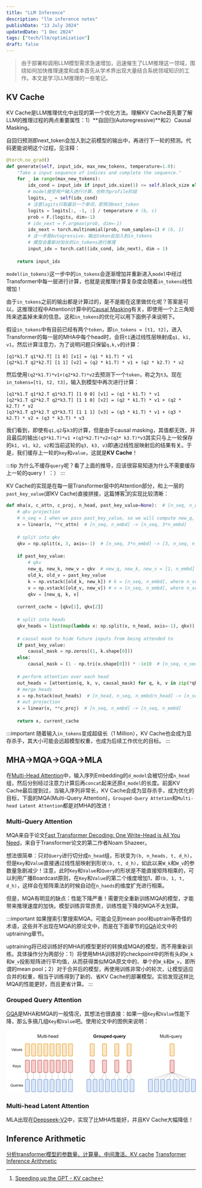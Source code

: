 ```yaml
---
title: "LLM Inference"
description: "llm inference notes"
publishDate: "13 July 2024"
updatedDate: "1 Dec 2024"
tags: ["tech/llm/optimization"]
draft: false
---
```


> 由于部署和调用LLM模型需求急速增加，迅速催生了LLM推理这一领域，围绕如何加快推理速度和成本首先从学术界出现大量结合系统领域知识的工作。本文是学习LLM推理的一些笔记。

## KV Cache
KV Cache是LLM推理优化中出现的第一个优化方法。理解KV Cache首先要了解LLM的推理过程的两点重要属性：1）**自回归(Autoregressive)**和2）Causal Masking。

自回归预测即next_token会加入到之前模型的输出中，再进行下一轮的预测。代码更能说明这个过程，见注释：
```python
@torch.no_grad()
def generate(self, input_idx, max_new_tokens, temperature=1.0):
    "Take a input sequence of indices and complete the sequence."
    for _ in range(max_new_tokens):
        idx_cond = input_idx if input_idx.size(1) <= self.block_size else input_idx[:, :self.block_size]
        # model接受用户输入进行计算，也称为profile阶段
        logits, _ = self(idx_cond) 
        # 注意logits只取最后一个单词，即预测next_token
        logits = logits[:, -1, :] / temperature # (b, c)
        prob = F.(logits, dim=-1)
        # idx_next = F.argmax(prob, dim=-1)
        idx_next = torch.multinomial(prob, num_samples=1) # (b, 1)
        # 这一步是Autogressive，输出token会加入到in_tokens
        # 模型会重新对加长的in_tokens进行推理
        input_idx = torch.cat((idx_cond, idx_next), dim = 1)

    return input_idx
```

`model(in_tokens)`这一步中的`in_tokens`会逐渐增加并重新进入`model`中经过Transformer中每一层进行计算，也就是说推理计算复杂度会随着`in_tokens`线性增加！

由于`in_tokens`之前的输出都是计算过的，是不是能在这里做优化呢？答案是可以，这推理过程中Attention计算中的[Causal Masking](https://www.s7ev3n.space/posts/transformer/#decoder)有关，即使用一个上三角矩阵来遮盖掉未来的信息。这和`in_tokens`的优化可以用下面例子来说明下。

假设`in_tokens`中有目前已经有两个`token`，即`in_tokens = [t1, t2]`，进入Transformer的每一层的MHA中每个head时，会将`t1`通过线性层映射成`q1, k1, v1`，然后计算注意力，为了说明问题只保留`q,k,v`的计算：
```
[q1*k1.T q1*k2.T] [1 0] [v1] = (q1 * k1.T) * v1
[q2*k1.T q2*k2.T] [1 1] [v2] = (q2 * k1.T) * v1 + (q2 * k2.T) * v2
```
然后使用`(q2*k1.T)*v1+(q2*k2.T)*v2`去预测下一个`token`，称之为`t3`。现在`in_tokens=[t1, t2, t3]`，输入到模型中再次进行计算：
```
[q1*k1.T q1*k2.T q1*k3.T] [1 0 0] [v1] = (q1 * k1.T) * v1
[q2*k1.T q2*k2.T q2*k3.T] [1 1 0] [v2] = (q2 * k1.T) * v1 + (q2 * k2.T) * v2
[q3*k1.T q3*k2.T q3*k3.T] [1 1 1] [v3] = (q3 * k1.T) * v1 + (q3 * k2.T) * v2 + (q3 * k3.T) * v3
```
我们看到，即使有`q1,q2`与`k3`的计算，但是由于causal masking，其值都无效，并且最后的输出`(q3*k1.T)*v1 +(q3*k2.T)*v2+(q3* k3.T)*v3`其实只与上一轮保存的`k1, v1, k2, v2`和当前这轮的`q3, k3, v3`即通过线性层映射后的结果有关。于是，我们缓存上一轮的`key`和`value`，这就是**KV Cache**！

:::tip
为什么不缓存`query`呢？看了上面的推导，应该很容易知道为什么不需要缓存上一轮的query！ ：）
:::

KV Cache的实现是在每一层Transformer层中的Attention部分，和上一层的`past_key_value`(即KV Cache)直接拼接，这篇博客[^1]的实现比较清晰：
```python
def mha(x, c_attn, c_proj, n_head, past_key_value=None):  # [n_seq, n_embd] -> [n_seq, n_embd]
    # qkv projection
    # n_seq = 1 when we pass past_key_value, so we will compute new_q, new_k and new_v
    x = linear(x, **c_attn)  # [n_seq, n_embd] -> [n_seq, 3*n_embd]

    # split into qkv
    qkv = np.split(x, 3, axis=-1)  # [n_seq, 3*n_embd] -> [3, n_seq, n_embd]

    if past_key_value:
        # qkv
        new_q, new_k, new_v = qkv  # new_q, new_k, new_v = [1, n_embd]
        old_k, old_v = past_key_value
        k = np.vstack([old_k, new_k]) # k = [n_seq, n_embd], where n_seq = prev_n_seq + 1
        v = np.vstack([old_v, new_v]) # v = [n_seq, n_embd], where n_seq = prev_n_seq + 1
        qkv = [new_q, k, v]

    current_cache = [qkv[1], qkv[2]]

    # split into heads
    qkv_heads = list(map(lambda x: np.split(x, n_head, axis=-1), qkv))  # [3, n_seq, n_embd] -> [n_head, 3, n_seq, n_embd/n_head]

    # causal mask to hide future inputs from being attended to
    if past_key_value:
        causal_mask = np.zeros((1, k.shape[0]))
    else:
        causal_mask = (1 - np.tri(x.shape[0])) * -1e10  # [n_seq, n_seq]

    # perform attention over each head
    out_heads = [attention(q, k, v, causal_mask) for q, k, v in zip(*qkv_heads)]  # [n_head, 3, n_seq, n_embd/n_head] -> [n_head, n_seq, n_embd/n_head]
    # merge heads
    x = np.hstack(out_heads)  # [n_head, n_seq, n_embd/n_head] -> [n_seq, n_embd]
    # out projection
    x = linear(x, **c_proj)  # [n_seq, n_embd] -> [n_seq, n_embd]

    return x, current_cache

```
[^1]: [Speeding up the GPT - KV cache](https://dipkumar.dev/becoming-the-unbeatable/posts/gpt-past_key_value/)

:::important
随着输入`in_tokens`变成超级长（1 Million），KV Cache也会成为显存杀手，其大小可能会远超模型权重，也成为后续工作优化的目标。
:::

## MHA->MQA->GQA->MLA 
在[Multi-Head Attention](https://www.s7ev3n.space/posts/transformer/#multi-head-attention)中，输入序列Embedding的`d_model`会被切分成`n_head`组，然后分别经过注意力计算后再`concat`起来还原`d_model`的长度。前面KV Cache最后提到过，当输入序列非常长，KV Cache会成为显存杀手，成为优化的目标，下面的MQA(Multi-Query Attention)，`Grouped-Query Attetion`和`Multi-head Latent Attention`都是对MHA的改进！

### Multi-Query Attention
MQA来自于论文[Fast Transformer Decoding: One Write-Head is All
You Need](https://arxiv.org/pdf/1911.02150)，来自于Transformer论文的第二作者Noam Shazeer。

想法很简单：只对`Query`进行切分成`n_head`组，形状变为`(b, n_heads, t, d_h)`，但是`Key`和`Value`直接通过线性层映射到形状`(b, t, d_h)`，如此以来`W_k`和`W_v`的参数量急剧减少！注意，此时`Key`和`Value`和`Query`的形状是不能直接矩阵相乘的，可以利用广播Boardcast原则，在`Key`和`Value`的第二个维度增加1，即`(b, 1, t, d_h)`，这样会在矩阵乘法的时候自动在`n_haeds`的维度扩充进行相乘。

但是，MQA有明显的缺点：性能下降严重！需要完全重新训练MQA的模型，才能带来推理速度的加快。模型训练异常昂贵，训练性能下降的MQA不太划算。

:::important
如果搜索引擎搜索MQA，可能会见到mean pool和uptrain等奇怪的术语，这些并不出现在MQA的原论文中，而是在下面章节的[GQA](https://arxiv.org/pdf/2305.13245)论文中的uptraining章节。

uptraining将已经训练好的MHA的模型更好的转换成MQA的模型，而不用重新训练。具体操作分为两部分：1）将使用MHA训练好的checkpoint中的所有头的`W_k`和`W_v`投影矩阵进行平均值，从而获得类似MQA原文中的、单个的`W_k`和`W_v`，即所谓的mean pool；2）对于合并后的模型，再使用训练非常小的轮次，让模型适应合并的权重，相当于训练得到了新的、省KV Cache的部署模型。实验发现这样比MQA的性能更好，而且更省计算。
:::

### Grouped Query Attention
[GQA](https://arxiv.org/pdf/2305.13245)是MHA和MQA的一般情况，其想法也很直接：如果一组`Key`和`Value`性能下降，那么多搞几组`Key`和`Value`吧。使用论文中的图例来说明：

![gqa](./figs/gqa.png)

### Multi-head Latent Attention
MLA出现在[Deepseek-V2](https://arxiv.org/abs/2405.04434)中，实现了比MHA性能好，并且KV Cache大幅降低！

[^2]: [缓存与效果的极限拉扯：从MHA、MQA、GQA到MLA](https://spaces.ac.cn/archives/10091)

## Inference Arithmetic
[分析transformer模型的参数量、计算量、中间激活、KV cache](https://zhuanlan.zhihu.com/p/624740065)
[Transformer Inference Arithmetic](https://kipp.ly/transformer-inference-arithmetic/)